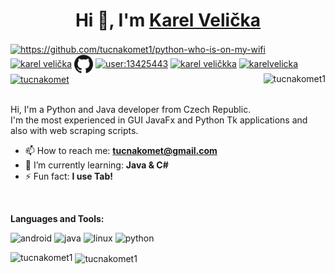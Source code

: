 <h1 align="center">Hi 👋, I'm <a href="https://github.com/tucnakomet1/">Karel Velička</a></h1>


<p align="left">
<a href="https://dev.to/https://github.com/tucnakomet1/python-who-is-on-my-wifi" target="blank"><img align="center" src="https://cdn.jsdelivr.net/npm/simple-icons@3.0.1/icons/dev-dot-to.svg" alt="https://github.com/tucnakomet1/python-who-is-on-my-wifi" height="30" width="40" /></a>
<a href="https://twitter.com/karel velička" target="blank"><img align="center" src="https://cdn.jsdelivr.net/npm/simple-icons@3.0.1/icons/twitter.svg" alt="karel velička" height="30" width="40" /></a>
<a href="https://github.com/tucnakomet1" target="blank"><img align="center" src="https://raw.githubusercontent.com/github/explore/78df643247d429f6cc873026c0622819ad797942/topics/github/github.png" alt="tucnakomet1" height="30" width="30" /></a>
<a href="https://stackoverflow.com/users/user:13425443" target="blank"><img align="center" src="https://cdn.jsdelivr.net/npm/simple-icons@3.0.1/icons/stackoverflow.svg" alt="user:13425443" height="30" width="40" /></a>
<a href="https://fb.com/karel veličkka" target="blank"><img align="center" src="https://cdn.jsdelivr.net/npm/simple-icons@3.0.1/icons/facebook.svg" alt="karel veličkka" height="30" width="40" /></a>
<a href="https://instagram.com/karelvelicka" target="blank"><img align="center" src="https://cdn.jsdelivr.net/npm/simple-icons@3.0.1/icons/instagram.svg" alt="karelvelicka" height="30" width="40" /></a>
<a href="https://www.fiverr.com/tucnakomet" target="blank"><img align="center" src="https://github.com/simple-icons/simple-icons/blob/develop/icons/fiverr.svg" alt="tucnakomet" height="30" width="40" /></a>
<a><img align="right" src="https://komarev.com/ghpvc/?username=tucnakomet1" alt="tucnakomet1" /> </a>
</p>


<br/>
Hi, I'm a Python and Java developer from Czech Republic.<br/>I'm the most experienced in GUI JavaFx and Python Tk applications and also with web scraping scripts.
<br/></p></p>

- 📫 How to reach me: **tucnakomet@gmail.com**
- 🌱 I’m currently learning: **Java & C#**
- ⚡ Fun fact: **I use Tab!**

<br/>

**Languages and Tools:**<br/>
<p align="left"><img src="https://devicons.github.io/devicon/devicon.git/icons/android/android-original-wordmark.svg" alt="android" width="40" height="40"/> <img src="https://devicons.github.io/devicon/devicon.git/icons/java/java-original-wordmark.svg" alt="java" width="40" height="40"/> <img src="https://devicons.github.io/devicon/devicon.git/icons/linux/linux-original.svg" alt="linux" width="40" height="40"/> <img src="https://devicons.github.io/devicon/devicon.git/icons/python/python-original.svg" alt="python" width="40" height="40"/></p><p><img align="left" src="https://github-readme-stats.vercel.app/api/top-langs/?username=tucnakomet1&layout=compact&hide=html" alt="tucnakomet1" /></p>


<p>&nbsp;<img align="center" src="https://github-readme-stats.vercel.app/api?username=tucnakomet1&show_icons=true" alt="tucnakomet1" /></p>

